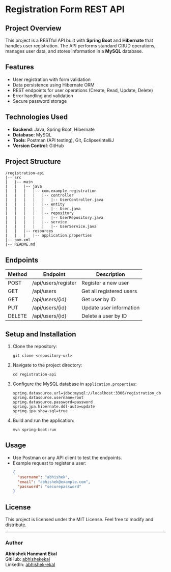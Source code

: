 # Registration Form REST API

## Project Overview
This project is a RESTful API built with **Spring Boot** and **Hibernate** that handles user registration. The API performs standard CRUD operations, manages user data, and stores information in a **MySQL** database.

## Features
- User registration with form validation
- Data persistence using Hibernate ORM
- REST endpoints for user operations (Create, Read, Update, Delete)
- Error handling and validation
- Secure password storage

## Technologies Used
- **Backend**: Java, Spring Boot, Hibernate
- **Database**: MySQL
- **Tools**: Postman (API testing), Git, Eclipse/IntelliJ
- **Version Control**: GitHub

## Project Structure
```
/registration-api
|-- src
|   |-- main
|   |   |-- java
|   |   |   |-- com.example.registration
|   |   |   |   |-- controller
|   |   |   |   |   |-- UserController.java
|   |   |   |   |-- entity
|   |   |   |   |   |-- User.java
|   |   |   |   |-- repository
|   |   |   |   |   |-- UserRepository.java
|   |   |   |   |-- service
|   |   |   |   |   |-- UserService.java
|   |   |-- resources
|   |   |   |-- application.properties
|-- pom.xml
|-- README.md
```

## Endpoints
| Method | Endpoint               | Description                 |
|--------|------------------------|-----------------------------|
| POST   | /api/users/register    | Register a new user         |
| GET    | /api/users             | Get all registered users    |
| GET    | /api/users/{id}        | Get user by ID              |
| PUT    | /api/users/{id}        | Update user information     |
| DELETE | /api/users/{id}        | Delete a user by ID         |

## Setup and Installation
1. Clone the repository:
   ```
   git clone <repository-url>
   ```
2. Navigate to the project directory:
   ```
   cd registration-api
   ```
3. Configure the MySQL database in `application.properties`:
   ```properties
   spring.datasource.url=jdbc:mysql://localhost:3306/registration_db
   spring.datasource.username=root
   spring.datasource.password=password
   spring.jpa.hibernate.ddl-auto=update
   spring.jpa.show-sql=true
   ```
4. Build and run the application:
   ```
   mvn spring-boot:run
   ```

## Usage
- Use Postman or any API client to test the endpoints.
- Example request to register a user:
   ```json
   {
     "username": "abhishek",
     "email": "abhishek@example.com",
     "password": "securepassword"
   }
   ```

## License
This project is licensed under the MIT License. Feel free to modify and distribute.

---
### Author
**Abhishek Hanmant Ekal**  
GitHub: [abhishekekal](https://github.com/abhishekekal)  
LinkedIn: [abhishek-ekal](https://www.linkedin.com/in/abhishek-ekal-57642425b/)

